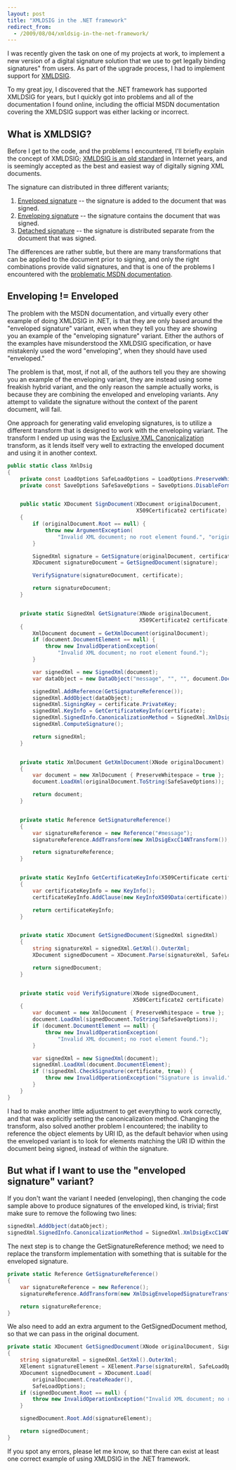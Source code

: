 ```yaml
---
layout: post
title: "XMLDSIG in the .NET framework"
redirect_from:
  - /2009/08/04/xmldsig-in-the-net-framework/
---
```


I was recently given the task on one of my projects at work, to implement a new
version of a digital signature solution that we use to get legally binding
signatures" from users. As part of the upgrade process, I had to implement
support for [XMLDSIG](http://www.w3.org/TR/2008/REC-xmldsig-core-20080610/).

To my great joy, I discovered that the .NET framework has supported XMLDSIG for
years, but I quickly got into problems and all of the documentation I found
online, including the official MSDN documentation covering the XMLDSIG support
was either lacking or incorrect.


## What is XMLDSIG?
Before I get to the code, and the problems I encountered, I'll briefly explain
the concept of XMLDSIG; [XMLDSIG is an old
standard](http://www.w3.org/Signature/Drafts/WD-xmldsig-core-20000114/) in
Internet years, and is seemingly accepted as the best and easiest way of
digitally signing XML documents.

The signature can distributed in three different variants;

1. [Enveloped signature](http://www.w3.org/TR/2008/REC-xmldsig-core-20080610/#def-SignatureEnveloped)
   -- the signature is added to the document that was signed.
2. [Enveloping signature](http://www.w3.org/TR/2008/REC-xmldsig-core-20080610/#def-SignatureEnveloping)
   -- the signature contains the document that was signed.
3. [Detached signature](http://www.w3.org/TR/2008/REC-xmldsig-core-20080610/#def-SignatureDetached)
   -- the signature is distributed separate from the document that was signed.

The differences are rather subtle, but there are many transformations that can
be applied to the document prior to signing, and only the right combinations
provide valid signatures, and that is one of the problems I encountered with the
[problematic MSDN documentation](http://msdn.microsoft.com/en-us/library/system.security.cryptography.xml.signedxml.aspx).

## Enveloping != Enveloped
The problem with the MSDN documentation, and virtually every other example of
doing XMLDSIG in .NET, is that they are only based around the "enveloped
signature" variant, even when they tell you they are showing you an example of
the "enveloping signature" variant. Either the authors of the examples have
misunderstood the XMLDSIG specification, or have mistakenly used the word
"enveloping", when they should have used "enveloped."

The problem is that, most, if not all, of the authors tell you they are showing
you an example of the enveloping variant, they are instead using some freakish
hybrid variant, and the only reason the sample actually works, is because they
are combining the enveloped and enveloping variants. Any attempt to validate the
signature without the context of the parent document, will fail.

One approach for generating valid enveloping signatures, is to utilize a
different transform that is designed to work with the enveloping variant. The
transform I ended up using was the
[Exclusive XML Canonicalization](http://www.w3.org/TR/2002/REC-xml-exc-c14n-20020718/)
transform, as it lends itself very well to extracting the enveloped document and
using it in another context.

~~~ csharp
public static class XmlDsig
{
    private const LoadOptions SafeLoadOptions = LoadOptions.PreserveWhitespace;
    private const SaveOptions SafeSaveOptions = SaveOptions.DisableFormatting;


    public static XDocument SignDocument(XDocument originalDocument,
                                         X509Certificate2 certificate)
    {
        if (originalDocument.Root == null) {
            throw new ArgumentException(
                "Invalid XML document; no root element found.", "originalDocument");
        }

        SignedXml signature = GetSignature(originalDocument, certificate);
        XDocument signatureDocument = GetSignedDocument(signature);

        VerifySignature(signatureDocument, certificate);

        return signatureDocument;
    }


    private static SignedXml GetSignature(XNode originalDocument,
                                          X509Certificate2 certificate)
    {
        XmlDocument document = GetXmlDocument(originalDocument);
        if (document.DocumentElement == null) {
            throw new InvalidOperationException(
                "Invalid XML document; no root element found.");
        }

        var signedXml = new SignedXml(document);
        var dataObject = new DataObject("message", "", "", document.DocumentElement);

        signedXml.AddReference(GetSignatureReference());
        signedXml.AddObject(dataObject);
        signedXml.SigningKey = certificate.PrivateKey;
        signedXml.KeyInfo = GetCertificateKeyInfo(certificate);
        signedXml.SignedInfo.CanonicalizationMethod = SignedXml.XmlDsigExcC14NTransformUrl;
        signedXml.ComputeSignature();

        return signedXml;
    }


    private static XmlDocument GetXmlDocument(XNode originalDocument)
    {
        var document = new XmlDocument { PreserveWhitespace = true };
        document.LoadXml(originalDocument.ToString(SafeSaveOptions));

        return document;
    }


    private static Reference GetSignatureReference()
    {
        var signatureReference = new Reference("#message");
        signatureReference.AddTransform(new XmlDsigExcC14NTransform());

        return signatureReference;
    }


    private static KeyInfo GetCertificateKeyInfo(X509Certificate certificate)
    {
        var certificateKeyInfo = new KeyInfo();
        certificateKeyInfo.AddClause(new KeyInfoX509Data(certificate));

        return certificateKeyInfo;
    }


    private static XDocument GetSignedDocument(SignedXml signedXml)
    {
        string signatureXml = signedXml.GetXml().OuterXml;
        XDocument signedDocument = XDocument.Parse(signatureXml, SafeLoadOptions);

        return signedDocument;
    }


    private static void VerifySignature(XNode signedDocument,
                                        X509Certificate2 certificate)
    {
        var document = new XmlDocument { PreserveWhitespace = true };
        document.LoadXml(signedDocument.ToString(SafeSaveOptions));
        if (document.DocumentElement == null) {
            throw new InvalidOperationException(
                "Invalid XML document; no root element found.");
        }

        var signedXml = new SignedXml(document);
        signedXml.LoadXml(document.DocumentElement);
        if (!signedXml.CheckSignature(certificate, true)) {
            throw new InvalidOperationException("Signature is invalid.");
        }
    }
}
~~~

I had to make another little adjustment to get everything to work correctly, and
that was explicitly setting the canonicalization method. Changing the transform,
also solved another problem I encountered; the inability to reference the object
elements by URI ID, as the default behavior when using the enveloped variant is
to look for elements matching the URI ID within the document being signed,
instead of within the signature.

## But what if I want to use the "enveloped signature" variant?
If you don't want the variant I needed (enveloping), then changing the code
sample above to produce signatures of the enveloped kind, is trivial; first make
sure to remove the following two lines:

~~~ csharp
signedXml.AddObject(dataObject);
signedXml.SignedInfo.CanonicalizationMethod = SignedXml.XmlDsigExcC14NTransformUrl;
~~~

The next step is to change the GetSignatureReference method; we need to replace
the transform implementation with something that is suitable for the enveloped
signature.

~~~ csharp
private static Reference GetSignatureReference()
{
    var signatureReference = new Reference();
    signatureReference.AddTransform(new XmlDsigEnvelopedSignatureTransform());

    return signatureReference;
}
~~~

We also need to add an extra argument to the GetSignedDocument method, so that
we can pass in the original document.

~~~ csharp
private static XDocument GetSignedDocument(XNode originalDocument, SignedXml signedXml)
{
    string signatureXml = signedXml.GetXml().OuterXml;
    XElement signatureElement = XElement.Parse(signatureXml, SafeLoadOptions);
    XDocument signedDocument = XDocument.Load(
        originalDocument.CreateReader(),
        SafeLoadOptions);
    if (signedDocument.Root == null) {
        throw new InvalidOperationException("Invalid XML document; no root element found.");
    }

    signedDocument.Root.Add(signatureElement);

    return signedDocument;
}
~~~

If you spot any errors, please let me know, so that there can exist at least one
correct example of using XMLDSIG in the .NET framework.
